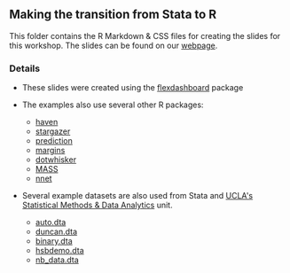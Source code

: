 ## Making the transition from Stata to R

This folder contains the R Markdown & CSS files for creating the slides for this workshop.  The
slides can be found on our [webpage](https://buckipr.github.io/R_Working_Group/transition2R/transition2R.html).

### Details

* These slides were created using the [flexdashboard](https://rstudio.github.io/flexdashboard/index.html) package

* The examples also use several other R packages:

  - [haven](https://cran.r-project.org/package=haven)
  - [stargazer](https://cran.r-project.org/package=stargazer)
  - [prediction](https://cran.r-project.org/package=prediction)
  - [margins](https://cran.r-project.org/package=margins)
  - [dotwhisker](https://cran.r-project.org/package=dotwhisker)
  - [MASS](https://cran.r-project.org/package=MASS)
  - [nnet](https://cran.r-project.org/package=nnet)

* Several example datasets are also used from Stata and
[UCLA's Statistical Methods & Data Analytics](https://stats.oarc.ucla.edu/) unit.

  - [auto.dta](https://www.stata-press.com/data/r17/auto.dta)
  - [duncan.dta](https://stats.idre.ucla.edu/stat/stata/examples/ara/duncan.dta)
  - [binary.dta](https://stats.idre.ucla.edu/stat/stata/dae/binary.dta)
  - [hsbdemo.dta](https://stats.idre.ucla.edu/stat/data/hsbdemo.dta)
  - [nb_data.dta](https://stats.idre.ucla.edu/stat/stata/dae/nb_data.dta)
